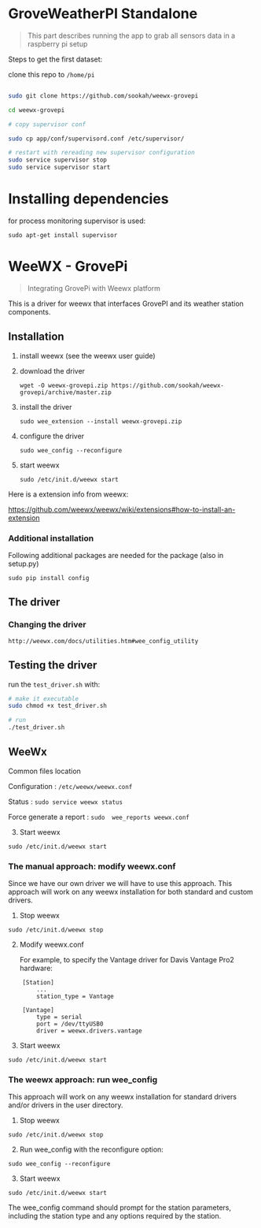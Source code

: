 # GroveWeatherPI Standalone
> This part describes running the app to grab all sensors data in a raspberry pi setup 

Steps to get the first dataset:

clone this repo to `/home/pi`

```bash

sudo git clone https://github.com/sookah/weewx-grovepi

cd weewx-grovepi

# copy supervisor conf

sudo cp app/conf/supervisord.conf /etc/supervisor/

# restart with rereading new supervisor configuration
sudo service supervisor stop
sudo service supervisor start

```

# Installing dependencies

for process monitoring supervisor is used:

`sudo apt-get install supervisor`

# WeeWX - GrovePi

> Integrating GrovePi with Weewx platform

This is a driver for weewx that interfaces GrovePI and its weather station components.

## Installation

1. install weewx (see the weewx user guide)

2. download the driver

    `wget -O weewx-grovepi.zip https://github.com/sookah/weewx-grovepi/archive/master.zip`
3. install the driver
    
    `sudo wee_extension --install weewx-grovepi.zip`

4. configure the driver

    `sudo wee_config --reconfigure`

5. start weewx

    `sudo /etc/init.d/weewx start`

Here is a extension info from weewx:

https://github.com/weewx/weewx/wiki/extensions#how-to-install-an-extension

### Additional installation

Following additional packages are needed for the package (also in setup.py)

`sudo pip install config`


## The driver

### Changing the driver

`http://weewx.com/docs/utilities.htm#wee_config_utility`


## Testing the driver

run the `test_driver.sh` with:

```bash
# make it executable
sudo chmod +x test_driver.sh

# run
./test_driver.sh
```

## WeeWx

Common files location

Configuration : `/etc/weewx/weewx.conf`

Status : `sudo service weewx status`

Force generate a report : `sudo  wee_reports weewx.conf`


3.  Start weewx

```
sudo /etc/init.d/weewx start
```


### The manual approach: modify weewx.conf

Since we have our own driver we will have to use this approach. This approach will work on any weewx installation for both standard and custom drivers.

1. Stop weewx

```
sudo /etc/init.d/weewx stop
```

2.  Modify weewx.conf

    For example, to specify the Vantage driver for Davis Vantage Pro2 hardware:

```
    [Station]
        ...
        station_type = Vantage

    [Vantage]
        type = serial
        port = /dev/ttyUSB0
        driver = weewx.drivers.vantage
```

3.  Start weewx

```
sudo /etc/init.d/weewx start
```



### The weewx approach: run wee_config

This approach will work on any weewx installation for standard drivers and/or drivers in the user directory.

1.  Stop weewx

```
sudo /etc/init.d/weewx stop
```

2.  Run wee_config with the reconfigure option:

```
sudo wee_config --reconfigure
```

3.  Start weewx

```
sudo /etc/init.d/weewx start
```

The wee_config command should prompt for the station parameters, including the station type and any options required by the station.

